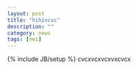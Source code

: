 ```yaml
---
layout: post
title: "hihivcvc"
description: ""
category: news
tags: [nei]
---
```

{% include JB/setup %}
cvcxvcxvcxvxcvcx